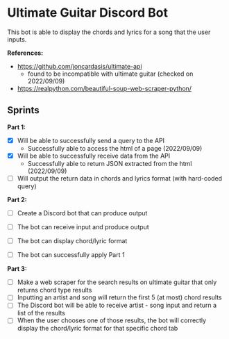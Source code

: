 # Ultimate Guitar Discord Bot

This bot is able to display the chords and lyrics for a song that the user inputs.

**References:**

* https://github.com/joncardasis/ultimate-api
    * found to be incompatible with ultimate guitar (checked on 2022/09/09)
* https://realpython.com/beautiful-soup-web-scraper-python/


## Sprints

**Part 1:**

* [X] Will be able to successfully send a query to the API
    * Successfully able to access the html of a page (2022/09/09)
* [X] Will be able to successfully receive data from the API
    * Successfully able to return JSON extracted from the html (2022/09/09)
* [ ] Will output the return data in chords and lyrics format (with hard-coded query)

**Part 2:**

* [ ] Create a Discord bot that can produce output
* [ ] The bot can receive input and produce output
* [ ] The bot can display chord/lyric format
* [ ] The bot can successfully apply Part 1


**Part 3:**

* [ ] Make a web scraper for the search results on ultimate guitar that only returns chord type results
* [ ] Inputting an artist and song will return the first 5 (at most) chord results
* [ ] The Discord bot will be able to receive artist - song input and return a list of the results
* [ ] When the user chooses one of those results, the bot will correctly display the chord/lyric format for that specific chord tab